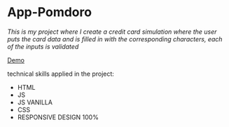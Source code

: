 # App-Pomdoro

_This is my project where I create a credit card simulation where the user puts the card data and is filled in with the corresponding characters, each of the inputs is validated_

[Demo](https://tomasdnlaranda.github.io/Project-Input-With-Mask///)

technical skills applied in the project:

* HTML 
* JS 
* JS VANILLA
* CSS
* RESPONSIVE DESIGN 100%
